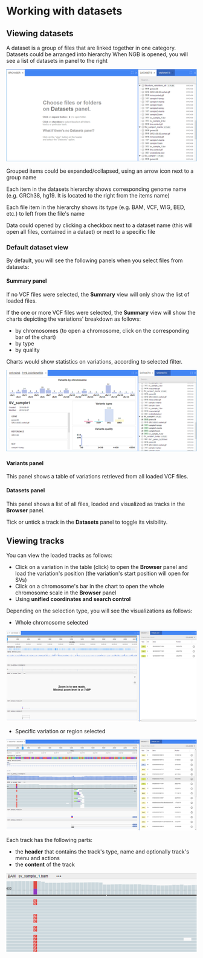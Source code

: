 # Working with datasets
## Viewing datasets
A dataset is a group of files that are linked together in one category. Datasets could be arranged into hierarchy
When NGB is opened, you will see a list of datasets in panel to the right

![NGB GUI](images/projects-1.png)

Grouped items could be expanded/collapsed, using an arrow icon next to a group name

Each item in the datasets hierarchy shows corresponding genome name (e.g. GRCh38, hg19. It is located to the right from the items name)

Each file item in the hierarchy shows its type (e.g. BAM, VCF, WIG, BED, etc.) to left from the file's name

Data could opened by clicking a checkbox next to a dataset name (this will open all files, contained in a dataet) or next to a specific file

### Default dataset view
By default, you will see the following panels when you select files from datasets:

#### Summary panel
If no VCF files were selected, the **Summary** view will only show the list of loaded files.

If the one or more VCF files were selected, the **Summary** view will show the charts depicting the variations' breakdown as follows:

* by chromosomes (to open a chromosome, click on the corresponding bar of the chart)
* by type
* by quality

Charts would show statistics on variations, according to selected filter.

![NGB GUI](images/projects-2.png)


#### Variants panel
This panel shows a table of variations retrieved from all loaded VCF files.

#### Datasets panel
This panel shows a list of all files, loaded and visualized as tracks in the **Browser** panel.

Tick or untick a track in the **Datasets** panel to toggle its visibility.

## Viewing tracks
You can view the loaded tracks as follows:
* Click on a variation in the table (click) to open the **Browser** panel and load the variation's position (the variation's start position will open for SVs)
* Click on a chromosome's bar in the chart to open the whole chromosome scale in the **Browser** panel
* Using **unified coordinates and search control**

Depending on the selection type, you will see the visualizations as follows:
* Whole chromosome selected

![NGB GUI](images/projects-3.png)

* Specific variation or region selected

![NGB GUI](images/projects-4.png)

Each track has the following parts:
* the **header** that contains the track's type, name and optionally track's menu and actions
* the **content** of the track

![NGB GUI](images/projects-5.png)
